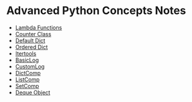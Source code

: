 # Advanced Python Concepts Notes

- [Lambda Functions]()
- [Counter Class]()
- [Default Dict]()
- [Ordered Dict]()
- [Itertools]()
- [BasicLog]()
- [CustomLog]()
- [DictComp]()
- [ListComp]()
- [SetComp]()
- [Deque Object]()